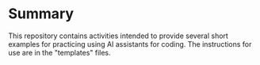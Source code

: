 # Summary

This repository contains activities intended to provide several short examples for practicing using AI assistants for coding. The instructions for use are in the "templates" files.
